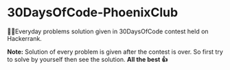 # 30DaysOfCode-PhoenixClub
👨‍💻Everyday problems solution given in 30DaysOfCode contest held on Hackerrank.

**Note:** Solution of every problem is given after the contest is over. So first try to solve by yourself then see the solution. **All the best 👍**